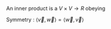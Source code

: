 An inner product is a $V \times V \to R$ obeying

Symmetry
: $\langle \vec{v}, \vec{w}\rangle =\langle \vec{w}, \vec{v}\rangle$